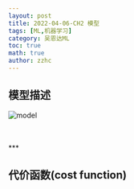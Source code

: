 ```yaml
---
layout: post
title: 2022-04-06-CH2 模型 
tags: [ML,机器学习]
category: 吴恩达ML
toc: true
math: true
author: zzhc
---
```


## 模型描述


![model](https://gitee.com/zzhc3321/personal-blog-drawing-bed/raw/master/personal-blog/2022_4_6_1649224577478.png)

<br>
<br>
***

## 代价函数(cost function)

